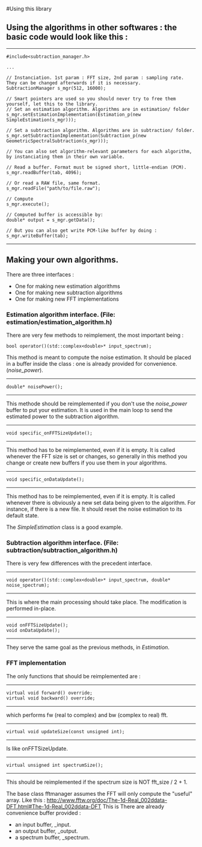 #Using this library

## Using the algorithms in other softwares : the basic code would look like this : 

-----
	#include<subtraction_manager.h>

	...

	// Instanciation. 1st param : FFT size, 2nd param : sampling rate. They can be changed afterwards if it is necessary.
	SubtractionManager s_mgr(512, 16000);
	
	// Smart pointers are used so you should never try to free them yourself, let this to the library.
	// Set an estimation algorithm. Algorithms are in estimation/ folder
	s_mgr.setEstimationImplementation(Estimation_p(new SimpleEstimation(s_mgr)));
	
	// Set a subtraction algorithm. Algorithms are in subtraction/ folder.
	s_mgr.setSubtractionImplementation(Subtraction_p(new GeometricSpectralSubtraction(s_mgr)));
	
	// You can also set algorithm-relevant parameters for each algorithm, by instanciating them in their own variable.
 
	// Read a buffer. Format must be signed short, little-endian (PCM).	
	s_mgr.readBuffer(tab, 4096);
	
	// Or read a RAW file, same format.
	s_mgr.readFile("path/to/file.raw");

	// Compute
	s_mgr.execute();

	// Computed buffer is accessible by:  
	double* output = s_mgr.getData();

	// But you can also get write PCM-like buffer by doing :
	s_mgr.writeBuffer(tab);
	
-----

## Making your own algorithms.

There are three interfaces : 
- One for making new estimation algorithms
- One for making new subtraction algorithms
- One for making new FFT implementations

### Estimation algorithm interface. (File: estimation/estimation_algorithm.h)

There are very few methods to reimplement, the most important being : 

	bool operator()(std::complex<double>* input_spectrum);

This method is meant to compute the noise estimation. It should be placed 
in a buffer inside the class : one is already provided for convenience. (*noise_power*).

----

	double* noisePower();
	
----

This methode should be reimplemented if you don't use the *noise_power* buffer to 
put your estimation. It is used in the main loop to send the estimated power to the subtraction algorithm.

----

	void specific_onFFTSizeUpdate();

----

This method has to be reimplemented, even if it is empty. It is called whenever the FFT size is set or changes,
so generally in this method you change or create new buffers if you use them in your algorithms.

----

	void specific_onDataUpdate();

----

This method has to be reimplemented, even if it is empty. It is called whenever there is obviously a new set data being 
given to the algorithm. For instance, if there is a new file. It should reset the noise estimation to its default state.


The *SimpleEstimation* class is a good example.

### Subtraction algorithm interface. (File: subtraction/subtraction_algorithm.h)

There is very few differences with the precedent interface.

----

	void operator()(std::complex<double>* input_spectrum, double* noise_spectrum);

----

This is where the main processing should take place.
The modification is performed in-place. 

----

	void onFFTSizeUpdate();
	void onDataUpdate();

----

They serve the same goal as the previous methods, in *Estimation*.

### FFT implementation

The only functions that should be reimplemented are : 

----

	virtual void forward() override;
	virtual void backward() override;

----
which performs fw (real to complex) and bw (complex to real) fft.

----
	virtual void updateSize(const unsigned int);
----

Is like onFFTSizeUpdate.

----

	virtual unsigned int spectrumSize();

----

This should be reimplemented if the spectrum size is NOT fft_size / 2 + 1.

The base class fftmanager assumes the FFT will only compute the "useful" array.
Like this : http://www.fftw.org/doc/The-1d-Real_002ddata-DFT.html#The-1d-Real_002ddata-DFT
This is 
There are already convenience buffer provided : 
- an input buffer, _input.
- an output buffer, _output.
- a spectrum buffer, _spectrum.
